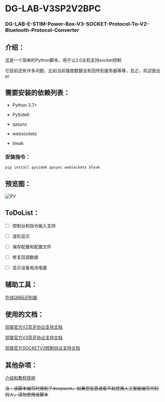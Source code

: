 # DG-LAB-V3SP2V2BPC
### DG-LAB-E-STIM-Power-Box-V3-SOCKET-Protocol-To-V2-Bluetooth-Protocol-Converter

## 介绍：

这是一个简单的Python脚本，用于让2.0主机支持socket控制

它目前还有许多问题，比如当前强度数据没有回传到服务器等等，总之，欢迎提出pr

## 需要安装的依赖列表：

 - Python 3.7+

 - PySide6

 - qasync

 - websockets

 - bleak

### 安装指令：

```bash
pip install pyside6 qasync websockets bleak
```

## 预览图：

![PV](https://github.com/user-attachments/assets/34605fe6-b148-4664-a574-34d16e75a0a2)

## ToDoList：

 - [ ] 控制台和指令输入支持

 - [ ] 波形显示

 - [ ] 保存配置和配置文件

 - [ ] 修复回调数据

 - [ ] 显示设备电池电量

## 辅助工具：

[在线QR码识别器](https://cli.im/deqr)

## 使用的文档：

[郊狼官方V2蓝牙协议支持文档](https://github.com/DG-LAB-OPENSOURCE/DG-LAB-OPENSOURCE/blob/main/coyote/v2/README_V2.md)

[郊狼官方V3蓝牙协议支持文档](https://github.com/DG-LAB-OPENSOURCE/DG-LAB-OPENSOURCE/blob/main/coyote/v3/README_V3.md)

[郊狼官方SOCKETV3控制协议支持文档](socket/README.mdhttps://github.com/DG-LAB-OPENSOURCE/DG-LAB-OPENSOURCE/blob/main/socket/README.md)

## 其他杂项：

[介绍和教程视频](https://www.bilibili.com/video/BV1uMQzYaEZK/)

~~注：该脚本编写时用到了deepseek，如果您反感或看不起使用人工智能编写代码的人，请勿使用该脚本~~
